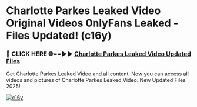 # Charlotte Parkes Leaked Video Original Videos 0nlyFans Leaked - Files Updated! (c16y)

<h3>🔴 CLICK HERE 🌐==►► <a href="https://tinyurl.com/ehrbuxhb" rel="nofollow">Charlotte Parkes Leaked Video Updated Files</a></h3>

Get Charlotte Parkes Leaked Video and all content. Now you can access all videos and pictures of Charlotte Parkes Leaked Video. New Updated Files 2025!

[![c16y](https://i.imgur.com/lVYEuWS.gif)](https://tinyurl.com/ehrbuxhb)
